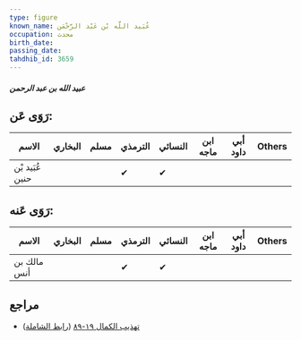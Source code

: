 ```yaml
---
type: figure
known_name: عُبَيد اللَّه بْن عَبْد الرَّحْمَن
occupation: محدث
birth_date:
passing_date:
tahdhib_id: 3659
---
```

##### عبيد الله بن عبد الرحمن

## رَوَى عَن:
| الاسم           | البخاري | مسلم | الترمذي | النسائي | ابن ماجه | أبي داود | Others |
| --------------- | ------- | ---- | ------- | ------- | -------- | -------- | ------ |
| عُبَيد بْن حنين |         |      | ✔       | ✔       |          |          |        |
## رَوَى عَنه:
| الاسم       | البخاري | مسلم | الترمذي | النسائي | ابن ماجه | أبي داود | Others |
| ----------- | ------- | ---- | ------- | ------- | -------- | -------- | ------ |
| مالك بن أنس |         |      | ✔       | ✔       |          |          |        |
## مراجع
- [تهذيب الكمال ١٩-٨٩](obsidian://open?vault=Tahdhib-al-Kamal&file=Figures/٣٦٥٩-عبيد%20الله%20بن%20عبد%20الرحمن) ([رابط الشاملة](https://shamela.ws/book/3722/9663))